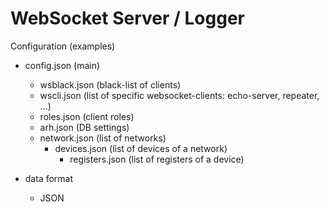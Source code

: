 # WebSocket Server / Logger

Configuration (examples)

- config.json (main)
  - wsblack.json (black-list of clients)
  - wscli.json (list of specific websocket-clients: echo-server, repeater, ...)
  - roles.json (client roles)
  - arh.json (DB settings)
  - network.json (list of networks)
    - devices.json (list of devices of a network)
      - registers.json (list of registers of a device)

- data format
  - JSON
